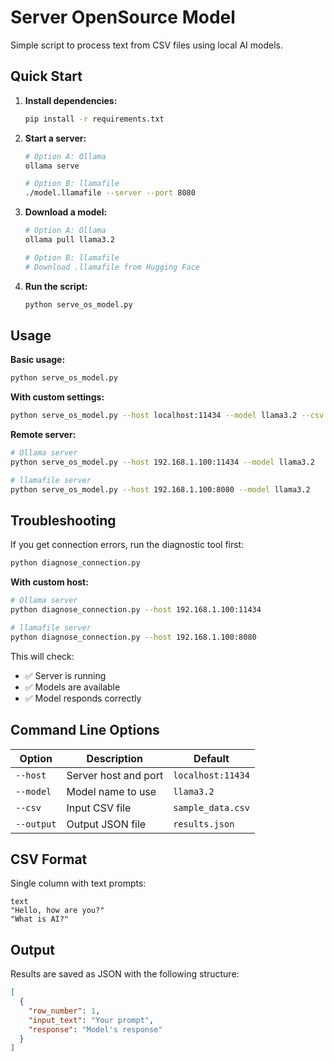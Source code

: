# Server OpenSource Model

Simple script to process text from CSV files using local AI models.

## Quick Start

1. **Install dependencies:**
   ```bash
   pip install -r requirements.txt
   ```

2. **Start a server:**
   ```bash
   # Option A: Ollama
   ollama serve
   
   # Option B: llamafile
   ./model.llamafile --server --port 8080
   ```

3. **Download a model:**
   ```bash
   # Option A: Ollama
   ollama pull llama3.2
   
   # Option B: llamafile
   # Download .llamafile from Hugging Face
   ```

4. **Run the script:**
   ```bash
   python serve_os_model.py
   ```

## Usage

**Basic usage:**
```bash
python serve_os_model.py
```

**With custom settings:**
```bash
python serve_os_model.py --host localhost:11434 --model llama3.2 --csv my_data.csv --output my_results.json
```

**Remote server:**
```bash
# Ollama server
python serve_os_model.py --host 192.168.1.100:11434 --model llama3.2

# llamafile server
python serve_os_model.py --host 192.168.1.100:8080 --model llama3.2
```

## Troubleshooting

If you get connection errors, run the diagnostic tool first:
```bash
python diagnose_connection.py
```

**With custom host:**
```bash
# Ollama server
python diagnose_connection.py --host 192.168.1.100:11434

# llamafile server  
python diagnose_connection.py --host 192.168.1.100:8080
```

This will check:
- ✅ Server is running
- ✅ Models are available  
- ✅ Model responds correctly

## Command Line Options

| Option | Description | Default |
|--------|-------------|---------|
| `--host` | Server host and port | `localhost:11434` |
| `--model` | Model name to use | `llama3.2` |
| `--csv` | Input CSV file | `sample_data.csv` |
| `--output` | Output JSON file | `results.json` |

## CSV Format

Single column with text prompts:
```csv
text
"Hello, how are you?"
"What is AI?"
```

## Output

Results are saved as JSON with the following structure:
```json
[
  {
    "row_number": 1,
    "input_text": "Your prompt",
    "response": "Model's response"
  }
]
```

